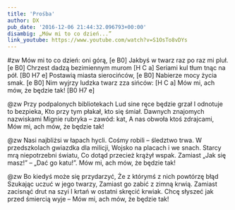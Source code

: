 ```yaml
---
title: 'Prośba'
author: DX
pub_date: '2016-12-06 21:44:32.096793+00:00'
disambig: „Mów mi to co dzień...”
link_youtube: https://www.youtube.com/watch?v=S1OsTo8vDYs
---
```


#zw
Mów mi to co dzień: oni górą, [e B0]
Jakbyś w twarz raz po raz mi pluł. [e B0]
Chrzest dadzą bezimiennym murom [H C a]
Seriami kul tłum tnąc na pół. [B0 H7 e]
Postawią miasta sierocińców, [e B0]
Nabierze mocy życia smak. [e B0]
Nim wyjrzy ludzka twarz zza sińców: [H C a]
Mów mi, ach mów, że będzie tak! [B0 H7 e]

@zw
Przy podpalonych bibliotekach
Lud sine ręce będzie grzał
I odnotuje to bezpieka,
Kto przy tym płakał, kto się śmiał.
Dawnych znajomych nazwiskami
Mignie rubryka – zawód: kat,
A nas obwoła ktoś zdrajcami,
Mów mi, ach mów, że będzie tak!

@zw
Nasi najbliżsi w łapach hycli.
Cośmy robili – śledztwo trwa.
W przedszkolach gwiazdka dla milicji,
Wojsko na placach i we snach.
Starcy mrą niepotrzebni światu,
Co dotąd przecież krążył wspak.
Zamiast „Jak się masz!” – „Dać go katu!”.
Mów mi, ach mów, że będzie tak!

@zw
Bo kiedyś może się przydarzyć,
Że z którymś z nich powtórzę błąd
Szukając uczuć w jego twarzy,
Zamiast go zabić z zimną krwią.
Zamiast zacisnąć drut na szyi
I krtań w ostatni skręcić krwiak.
Chcę słyszeć jak przed śmiercią wyje –
Mów mi, ach mów, że będzie tak!